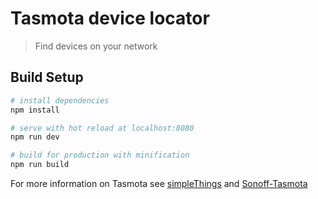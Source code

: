 # Tasmota device locator

> Find devices on your network

## Build Setup

``` bash
# install dependencies
npm install

# serve with hot reload at localhost:8080
npm run dev

# build for production with minification
npm run build
```

For more information on Tasmota see [simpleThings](https://www.simplethings.work/en/faqs/sonoff-tasmato.html) and [Sonoff-Tasmota](https://github.com/arendst/Sonoff-Tasmota)
